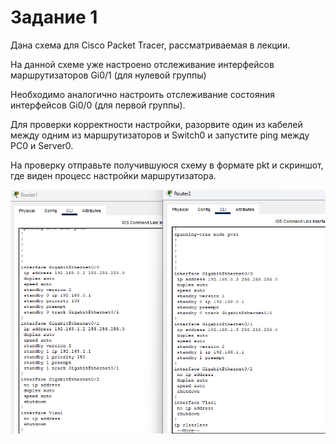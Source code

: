 # Задание 1

Дана схема для Cisco Packet Tracer, рассматриваемая в лекции.

На данной схеме уже настроено отслеживание интерфейсов маршрутизаторов Gi0/1 (для нулевой группы)

Необходимо аналогично настроить отслеживание состояния интерфейсов Gi0/0 (для первой группы).

Для проверки корректности настройки, разорвите один из кабелей между одним из маршрутизаторов и Switch0 и запустите ping между PC0 и Server0.

На проверку отправьте получившуюся схему в формате pkt и скриншот, где виден процесс настройки маршрутизатора.

 
![alt text](https://github.com/Padawan18/Disaster-recovery-and-Keepalived/blob/main/pic)



 


